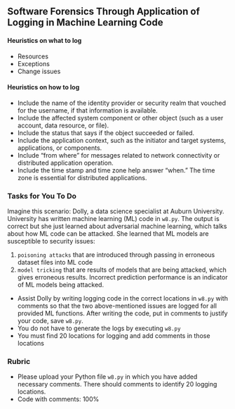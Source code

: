 ## Software Forensics Through Application of Logging in Machine Learning Code 


#### Heuristics on what to log

- Resources
- Exceptions 
- Change issues 


#### Heuristics on how to log

- Include the name of the identity provider or security realm that vouched for the username, if that information is available. 
- Include the affected system component or other object (such as a user account, data resource, or file). 
- Include the status that says if the object succeeded or failed. 
- Include the application context, such as the initiator and target systems, applications, or components. 
- Include “from where” for messages related to network connectivity or distributed application operation. 
- Include the time stamp and time zone help answer “when.” The time zone is essential for distributed applications.

### Tasks for You To Do 

Imagine this scenario: Dolly, a data science specialist at Auburn University. University has written machine learning (ML) code in `w8.py`. The output is correct but she just learned about adversarial machine learning, which talks about how ML code can be attacked. She learned that ML models are susceptible to security issues:  

1. `poisoning attacks` that are introduced through passing in erroneous dataset files into ML code 
2. `model tricking` that are results of models that are being attacked, which gives erroneous results. Incorrect prediction performance is an indicator of ML models being attacked.  

- Assist Dolly by writing logging code in the correct locations in `w8.py` with comments so that the two above-mentioned issues are logged for all provided ML functions. After writing the code, put in comments to justify your code, save `w8.py`. 
- You do not have to generate the logs by executing `w8.py`
- You must find 20 locations for logging and add comments in those locations


### Rubric 

- Please upload your Python file `w8.py` in which you have added necessary comments. There should comments to identify 20 logging locations. 
- Code with comments: 100%
